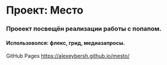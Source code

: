 # Проект: Место

### Проеект посвещён реализации работы с попапом.

#### Использоволся: флекс, грид, медиазапросы.

GitHub Pages https://alexeybersh.github.io/mesto/
